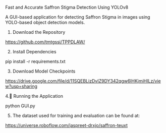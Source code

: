 Fast and Accurate Saffron Stigma Detection Using YOLOv8

A GUI-based application for detecting  Saffron Stigma in images using YOLO-based object detection models.

1. Download the Repository
   
https://github.com/tmtgssi/TPPDLAW/

2. Install Dependencies
   
pip install -r requirements.txt

3. Download Model Checkpoints
   
https://drive.google.com/file/d/11SQEBLizDvIZ9DY342qgw6lHKjmiHILz/view?usp=sharing

4.🚀 Running the Application

python GUI.py

5. The dataset used for training and evaluation can be found at:
   
https://universe.roboflow.com/jaspreet-drxjo/saffron-teuxt
